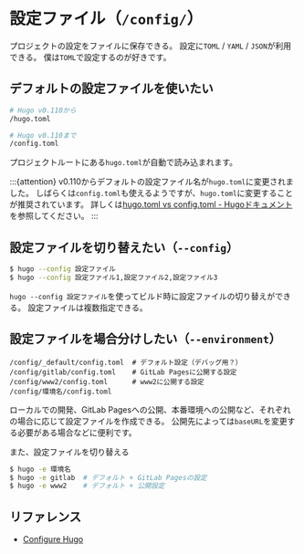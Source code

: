 # 設定ファイル（``/config/``）

プロジェクトの設定をファイルに保存できる。
設定に``TOML`` / ``YAML`` / ``JSON``が利用できる。
僕は``TOML``で設定するのが好きです。

## デフォルトの設定ファイルを使いたい

```bash
# Hugo v0.110から
/hugo.toml

# Hugo v0.110まで
/config.toml
```

プロジェクトルートにある``hugo.toml``が自動で読み込まれます。

:::{attention}
v0.110からデフォルトの設定ファイル名が``hugo.toml``に変更されました。
しばらくは``config.toml``も使えるようですが、``hugo.toml``に変更することが推奨されています。
詳しくは[hugo.toml vs config.toml - Hugoドキュメント](https://gohugo.io/getting-started/configuration/#hugotoml-vs-configtoml)を参照してください。
:::

## 設定ファイルを切り替えたい（``--config``）

```bash
$ hugo --config 設定ファイル
$ hugo --config 設定ファイル1,設定ファイル2,設定ファイル3
```

``hugo --config 設定ファイル``を使ってビルド時に設定ファイルの切り替えができる。
設定ファイルは複数指定できる。

## 設定ファイルを場合分けしたい（``--environment``）

```text
/config/_default/config.toml  # デフォルト設定（デバッグ用？）
/config/gitlab/config.toml    # GitLab Pagesに公開する設定
/config/www2/config.toml      # www2に公開する設定
/config/環境名/config.toml
```

ローカルでの開発、GitLab Pagesへの公開、本番環境への公開など、それぞれの場合に応じて設定ファイルを作成できる。
公開先によっては``baseURL``を変更する必要がある場合などに便利です。

また、設定ファイルを切り替える

```bash
$ hugo -e 環境名
$ hugo -e gitlab  # デフォルト + GitLab Pagesの設定
$ hugo -e www2    # デフォルト + 公開設定
```

## リファレンス

- [Configure Hugo](https://gohugo.io/getting-started/configuration/)
